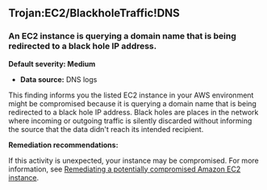 Trojan:EC2/BlackholeTraffic!DNS
-------------------------------


### An EC2 instance is querying a domain name that is being redirected to a black hole IP address.


**Default severity: Medium**


 * **Data source:** DNS logs

This finding informs you the listed EC2 instance in your AWS environment might be compromised because it is querying a domain name that is being redirected to a black hole IP address. Black holes are places in the network where incoming or outgoing traffic is silently discarded without informing the source that the data didn't reach its intended recipient.


**Remediation recommendations:**


If this activity is unexpected, your instance may be compromised. For more information, see [Remediating a potentially compromised Amazon EC2 instance](https://docs.aws.amazon.com/guardduty/latest/ug/compromised-ec2.html).

